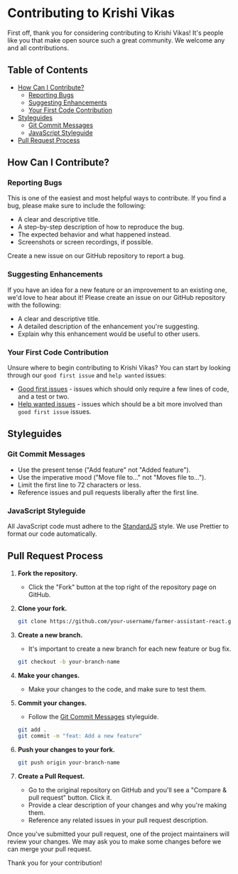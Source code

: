# Contributing to Krishi Vikas

First off, thank you for considering contributing to Krishi Vikas! It's people like you that make open source such a great community. We welcome any and all contributions.

## Table of Contents
- [How Can I Contribute?](#how-can-i-contribute)
  - [Reporting Bugs](#reporting-bugs)
  - [Suggesting Enhancements](#suggesting-enhancements)
  - [Your First Code Contribution](#your-first-code-contribution)
- [Styleguides](#styleguides)
  - [Git Commit Messages](#git-commit-messages)
  - [JavaScript Styleguide](#javascript-styleguide)
- [Pull Request Process](#pull-request-process)

## How Can I Contribute?

### Reporting Bugs

This is one of the easiest and most helpful ways to contribute. If you find a bug, please make sure to include the following:
- A clear and descriptive title.
- A step-by-step description of how to reproduce the bug.
- The expected behavior and what happened instead.
- Screenshots or screen recordings, if possible.

Create a new issue on our GitHub repository to report a bug.

### Suggesting Enhancements

If you have an idea for a new feature or an improvement to an existing one, we'd love to hear about it! Please create an issue on our GitHub repository with the following:
- A clear and descriptive title.
- A detailed description of the enhancement you're suggesting.
- Explain why this enhancement would be useful to other users.

### Your First Code Contribution

Unsure where to begin contributing to Krishi Vikas? You can start by looking through our `good first issue` and `help wanted` issues:
- [Good first issues](https://github.com/your-username/your-repository/issues?q=is%3Aissue+is%3Aopen+label%3A%22good+first+issue%22) - issues which should only require a few lines of code, and a test or two.
- [Help wanted issues](https://github.com/your-username/your-repository/issues?q=is%3Aissue+is%3Aopen+label%3A%22help+wanted%22) - issues which should be a bit more involved than `good first issue` issues.

## Styleguides

### Git Commit Messages

- Use the present tense ("Add feature" not "Added feature").
- Use the imperative mood ("Move file to..." not "Moves file to...").
- Limit the first line to 72 characters or less.
- Reference issues and pull requests liberally after the first line.

### JavaScript Styleguide

All JavaScript code must adhere to the [StandardJS](https://standardjs.com/) style. We use Prettier to format our code automatically.

## Pull Request Process

1. **Fork the repository.**
   - Click the "Fork" button at the top right of the repository page on GitHub.

2. **Clone your fork.**
   ```bash
   git clone https://github.com/your-username/farmer-assistant-react.git
   ```

3. **Create a new branch.**
   - It's important to create a new branch for each new feature or bug fix.
   ```bash
   git checkout -b your-branch-name
   ```

4. **Make your changes.**
   - Make your changes to the code, and make sure to test them.

5. **Commit your changes.**
   - Follow the [Git Commit Messages](#git-commit-messages) styleguide.
   ```bash
   git add .
   git commit -m "feat: Add a new feature"
   ```

6. **Push your changes to your fork.**
   ```bash
   git push origin your-branch-name
   ```

7. **Create a Pull Request.**
   - Go to the original repository on GitHub and you'll see a "Compare & pull request" button. Click it.
   - Provide a clear description of your changes and why you're making them.
   - Reference any related issues in your pull request description.

Once you've submitted your pull request, one of the project maintainers will review your changes. We may ask you to make some changes before we can merge your pull request.

Thank you for your contribution!
